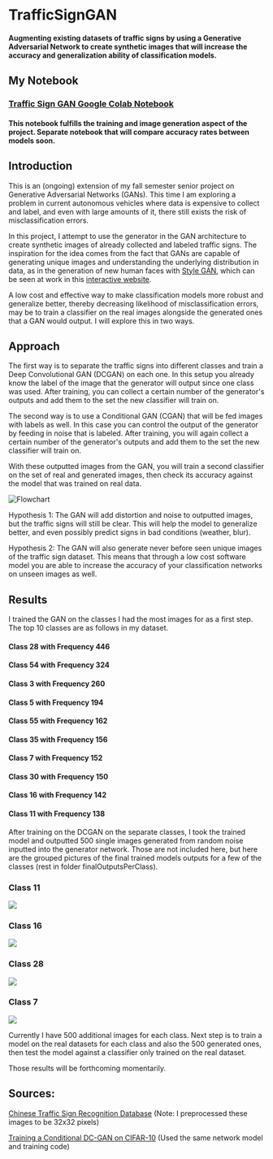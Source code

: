# TrafficSignGAN

#### Augmenting existing datasets of traffic signs by using a Generative Adversarial Network to create synthetic images that will increase the accuracy and generalization ability of classification models.

## My Notebook
### [Traffic Sign GAN Google Colab Notebook](https://github.com/kah-ve/TrafficSignGAN/blob/master/TrafficSign-Conv2DGAN.ipynb) 
#### This notebook fulfills the training and image generation aspect of the project. Separate notebook that will compare accuracy rates between models soon.

## Introduction
This is an (ongoing) extension of my fall semester senior project on Generative Adversarial Networks (GANs). This time I am exploring a problem in current autonomous vehicles where data is expensive to collect and label, and even with large amounts of it, there still exists the risk of misclassification errors. 

In this project, I attempt to use the generator in the GAN architecture to create synthetic images of already collected and labeled traffic signs. The inspiration for the idea comes from the fact that GANs are capable of generating unique images and understanding the underlying distribution in data, as in the generation of new human faces with [Style GAN](https://arxiv.org/abs/1812.04948), which can be seen at work in this [interactive website](https://thispersondoesnotexist.com/). 

A low cost and effective way to make classification models more robust and generalize better, thereby decreasing likelihood of misclassification errors, may be to train a classifier on the real images alongside the generated ones that a GAN would output. I will explore this in two ways.

## Approach

The first way is to separate the traffic signs into different classes and train a Deep Convolutional GAN (DCGAN) on each one. In this setup you already know the label of the image that the generator will output since one class was used. After training, you can collect a certain number of the generator's outputs and add them to the set the new classifier will train on.

The second way is to use a Conditional GAN (CGAN) that will be fed images with labels as well. In this case you can control the output of the generator by feeding in noise that is labeled. After training, you will again collect a certain number of the generator's outputs and add them to the set the new classifier will train on.

With these outputted images from the GAN, you will train a second classifier on the set of real and generated images, then check its accuracy against the model that was trained on real data.

![Flowchart](https://github.com/kah-ve/TrafficSignGAN/blob/master/project_flowchart.png) 

Hypothesis 1: The GAN will add distortion and noise to outputted images, but the traffic signs will still be clear. This will help the model to generalize better, and even possibly predict signs in bad conditions (weather, blur). 

Hypothesis 2: The GAN will also generate never before seen unique images of the traffic sign dataset. This means that through a low cost software model you are able to increase the accuracy of your classification networks on unseen images as well.

## Results

I trained the GAN on the classes I had the most images for as a first step. The top 10 classes are as follows in my dataset.

#### Class 28 with Frequency 446
#### Class 54 with Frequency 324
#### Class 3 with Frequency 260
#### Class 5 with Frequency 194
#### Class 55 with Frequency 162
#### Class 35 with Frequency 156
#### Class 7 with Frequency 152
#### Class 30 with Frequency 150
#### Class 16 with Frequency 142
#### Class 11 with Frequency 138

After training on the DCGAN on the separate classes, I took the trained model and outputted 500 single images generated from random noise inputted into the generator network. Those are not included here, but here are the grouped pictures of the final trained models outputs for a few of the classes (rest in folder finalOutputsPerClass).

### Class 11
![](https://github.com/kah-ve/TrafficSignGAN/blob/master/finalOutputsPerClass/class_11.png)

### Class 16
![](https://github.com/kah-ve/TrafficSignGAN/blob/master/finalOutputsPerClass/class_16.png)

### Class 28
![](https://github.com/kah-ve/TrafficSignGAN/blob/master/finalOutputsPerClass/class_28.png)

### Class 7
![](https://github.com/kah-ve/TrafficSignGAN/blob/master/finalOutputsPerClass/class_7.png)

Currently I have 500 additional images for each class. Next step is to train a model on the real datasets for each class and also the 500 generated ones, then test the model against a classifier only trained on the real dataset.

Those results will be forthcoming momentarily.

## Sources: 

[Chinese Traffic Sign Recognition Database](http://www.nlpr.ia.ac.cn/pal/trafficdata/recognition.html) (Note:  I preprocessed these images to be 32x32 pixels)

[Training a Conditional DC-GAN on CIFAR-10](https://medium.com/@utk.is.here/training-a-conditional-dc-gan-on-cifar-10-fce88395d610) (Used the same network model and training code)

